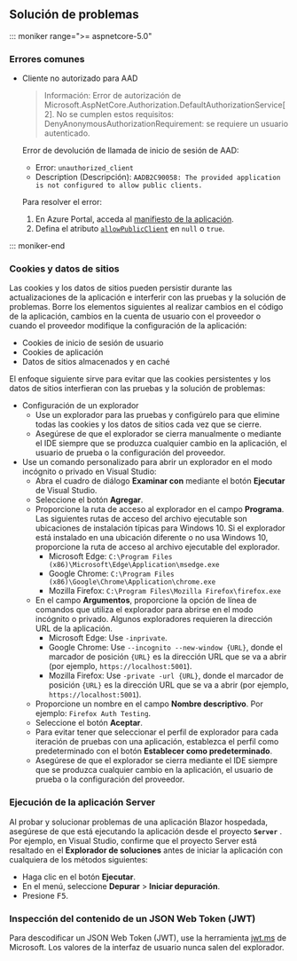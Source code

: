 ## <a name="troubleshoot"></a>Solución de problemas

::: moniker range=">= aspnetcore-5.0"

### <a name="common-errors"></a>Errores comunes

* Cliente no autorizado para AAD

  > Información: Error de autorización de Microsoft.AspNetCore.Authorization.DefaultAuthorizationService[2]. No se cumplen estos requisitos: DenyAnonymousAuthorizationRequirement: se requiere un usuario autenticado.

  Error de devolución de llamada de inicio de sesión de AAD:

  * Error: `unauthorized_client`
  * Description (Descripción): `AADB2C90058: The provided application is not configured to allow public clients.`

  Para resolver el error:

  1. En Azure Portal, acceda al [manifiesto de la aplicación](/azure/active-directory/develop/reference-app-manifest).
  1. Defina el atributo [`allowPublicClient`](/azure/active-directory/develop/reference-app-manifest#allowpublicclient-attribute) en `null` o `true`.

::: moniker-end

### <a name="cookies-and-site-data"></a>Cookies y datos de sitios

Las cookies y los datos de sitios pueden persistir durante las actualizaciones de la aplicación e interferir con las pruebas y la solución de problemas. Borre los elementos siguientes al realizar cambios en el código de la aplicación, cambios en la cuenta de usuario con el proveedor o cuando el proveedor modifique la configuración de la aplicación:

* Cookies de inicio de sesión de usuario
* Cookies de aplicación
* Datos de sitios almacenados y en caché

El enfoque siguiente sirve para evitar que las cookies persistentes y los datos de sitios interfieran con las pruebas y la solución de problemas:

* Configuración de un explorador
  * Use un explorador para las pruebas y configúrelo para que elimine todas las cookies y los datos de sitios cada vez que se cierre.
  * Asegúrese de que el explorador se cierra manualmente o mediante el IDE siempre que se produzca cualquier cambio en la aplicación, el usuario de prueba o la configuración del proveedor.
* Use un comando personalizado para abrir un explorador en el modo incógnito o privado en Visual Studio:
  * Abra el cuadro de diálogo **Examinar con** mediante el botón **Ejecutar** de Visual Studio.
  * Seleccione el botón **Agregar**.
  * Proporcione la ruta de acceso al explorador en el campo **Programa**. Las siguientes rutas de acceso del archivo ejecutable son ubicaciones de instalación típicas para Windows 10. Si el explorador está instalado en una ubicación diferente o no usa Windows 10, proporcione la ruta de acceso al archivo ejecutable del explorador.
    * Microsoft Edge: `C:\Program Files (x86)\Microsoft\Edge\Application\msedge.exe`
    * Google Chrome: `C:\Program Files (x86)\Google\Chrome\Application\chrome.exe`
    * Mozilla Firefox: `C:\Program Files\Mozilla Firefox\firefox.exe`
  * En el campo **Argumentos**, proporcione la opción de línea de comandos que utiliza el explorador para abrirse en el modo incógnito o privado. Algunos exploradores requieren la dirección URL de la aplicación.
    * Microsoft Edge: Use `-inprivate`.
    * Google Chrome: Use `--incognito --new-window {URL}`, donde el marcador de posición `{URL}` es la dirección URL que se va a abrir (por ejemplo, `https://localhost:5001`).
    * Mozilla Firefox: Use `-private -url {URL}`, donde el marcador de posición `{URL}` es la dirección URL que se va a abrir (por ejemplo, `https://localhost:5001`).
  * Proporcione un nombre en el campo **Nombre descriptivo**. Por ejemplo: `Firefox Auth Testing`.
  * Seleccione el botón **Aceptar**.
  * Para evitar tener que seleccionar el perfil de explorador para cada iteración de pruebas con una aplicación, establezca el perfil como predeterminado con el botón **Establecer como predeterminado**.
  * Asegúrese de que el explorador se cierra mediante el IDE siempre que se produzca cualquier cambio en la aplicación, el usuario de prueba o la configuración del proveedor.

### <a name="run-the-server-app"></a>Ejecución de la aplicación Server

Al probar y solucionar problemas de una aplicación Blazor hospedada, asegúrese de que está ejecutando la aplicación desde el proyecto **`Server`** . Por ejemplo, en Visual Studio, confirme que el proyecto Server está resaltado en el **Explorador de soluciones** antes de iniciar la aplicación con cualquiera de los métodos siguientes:

* Haga clic en el botón **Ejecutar**.
* En el menú, seleccione **Depurar** > **Iniciar depuración**.
* Presione <kbd>F5</kbd>.

### <a name="inspect-the-content-of-a-json-web-token-jwt"></a>Inspección del contenido de un JSON Web Token (JWT)

Para descodificar un JSON Web Token (JWT), use la herramienta [jwt.ms](https://jwt.ms/) de Microsoft. Los valores de la interfaz de usuario nunca salen del explorador.
